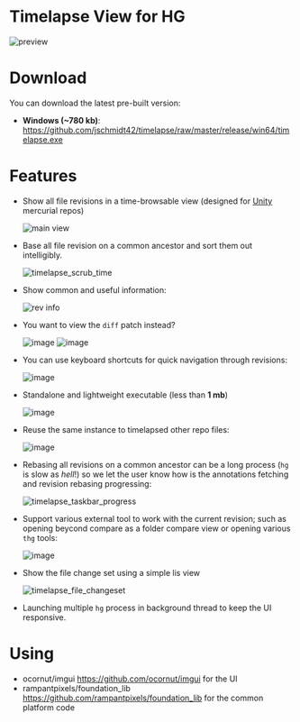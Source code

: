Timelapse View for HG
=====================

![preview](https://user-images.githubusercontent.com/4054655/41914971-95a10d40-7922-11e8-95aa-e709832b8b5a.gif)

# Download

You can download the latest pre-built version:

- **Windows (~780 kb)**: <https://github.com/jschmidt42/timelapse/raw/master/release/win64/timelapse.exe>

# Features

- Show all file revisions in a time-browsable view (designed for [Unity](https://unity3d.com/) mercurial repos)

  ![main view](https://user-images.githubusercontent.com/4054655/41929293-9d727810-7945-11e8-883b-74a848dd52bb.png)
  
- Base all file revision on a common ancestor and sort them out intelligibly. 

  ![timelapse_scrub_time](https://user-images.githubusercontent.com/4054655/41929432-fc22fd4e-7945-11e8-8f44-248193037f9e.gif)
   
- Show common and useful information:

  ![rev info](https://user-images.githubusercontent.com/4054655/41929826-5218af72-7947-11e8-99b3-a1a7aead9369.png)  
  
- You want to view the `diff` patch instead?

  ![image](https://user-images.githubusercontent.com/4054655/41929893-83c7e9d4-7947-11e8-9fac-268789c22014.png)
  ![image](https://user-images.githubusercontent.com/4054655/41929921-9747850a-7947-11e8-97d6-2f0fc63c5256.png)
  
- You can use keyboard shortcuts for quick navigation through revisions:

  ![image](https://user-images.githubusercontent.com/4054655/41929955-af229624-7947-11e8-8c39-d91748a9e82d.png)
  
- Standalone and lightweight executable (less than **1 mb**)

  ![image](https://user-images.githubusercontent.com/4054655/41930047-ecabec8e-7947-11e8-9272-2962de508ba8.png)
  
- Reuse the same instance to timelapsed other repo files:

  ![image](https://user-images.githubusercontent.com/4054655/41930160-384b9702-7948-11e8-9bd7-b8de4cb43d43.png)
  
- Rebasing all revisions on a common ancestor can be a long process (`hg` is slow as _hell_!) so we let the user know how is the annotations fetching and revision rebasing progressing:

  ![timelapse_taskbar_progress](https://user-images.githubusercontent.com/4054655/41930281-9d1e40a8-7948-11e8-9b7f-d422a828e24d.gif)
  
- Support various external tool to work with the current revision; such as opening beycond compare as a folder compare view or opening various `thg` tools:

  ![image](https://user-images.githubusercontent.com/4054655/41930374-df55c8c4-7948-11e8-805d-915a6502c49a.png)
  
- Show the file change set using a simple lis view

  ![timelapse_file_changeset](https://user-images.githubusercontent.com/4054655/41935995-b3c400e8-7959-11e8-9a01-b324d6487212.gif)
  
- Launching multiple `hg` process in background thread to keep the UI responsive.

# Using

- ocornut/imgui <https://github.com/ocornut/imgui> for the UI
- rampantpixels/foundation_lib <https://github.com/rampantpixels/foundation_lib> for the common platform code
